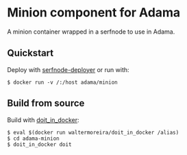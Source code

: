 Minion component for Adama
==========================

A minion container wrapped in a serfnode to use in Adama.

Quickstart
----------

Deploy with
[serfnode-deployer](http://github.com/waltermoreira/serfnode-deployer)
or run with:

```
$ docker run -v /:/host adama/minion
```

Build from source
-----------------

Build with
[doit_in_docker](http://github.com/waltermoreira/doit_in_docker):

```
$ eval $(docker run waltermoreira/doit_in_docker /alias)
$ cd adama-minion
$ doit_in_docker doit
```
